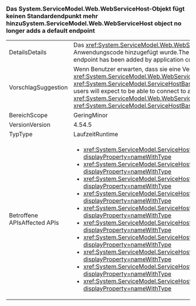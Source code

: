 ### <a name="systemservicemodelwebwebservicehost-object-no-longer-adds-a-default-endpoint"></a><span data-ttu-id="460cf-101">Das System.ServiceModel.Web.WebServiceHost-Objekt fügt keinen Standardendpunkt mehr hinzu</span><span class="sxs-lookup"><span data-stu-id="460cf-101">System.ServiceModel.Web.WebServiceHost object no longer adds a default endpoint</span></span>

|   |   |
|---|---|
|<span data-ttu-id="460cf-102">Details</span><span class="sxs-lookup"><span data-stu-id="460cf-102">Details</span></span>|<span data-ttu-id="460cf-103">Das <xref:System.ServiceModel.Web.WebServiceHost>-Objekt fügt keinen standardmäßigen Endpunkt mehr hinzu, wenn ein expliziter Endpunkt vom Anwendungscode hinzugefügt wurde.</span><span class="sxs-lookup"><span data-stu-id="460cf-103">The <xref:System.ServiceModel.Web.WebServiceHost> object no longer adds a default endpoint if an explicit endpoint has been added by application code.</span></span>|
|<span data-ttu-id="460cf-104">Vorschlag</span><span class="sxs-lookup"><span data-stu-id="460cf-104">Suggestion</span></span>|<span data-ttu-id="460cf-105">Wenn Benutzer erwarten, dass sie eine Verbindung mit einem Standardendpunkt herstellen können und andere explizite Endpunkte zu <xref:System.ServiceModel.Web.WebServiceHost?displayProperty=name> hinzugefügt wurden, sollten (über <xref:System.ServiceModel.ServiceHostBase.AddDefaultEndpoints?displayProperty=name>) auch die Standardendpunkte explizit hinzugefügt werden.</span><span class="sxs-lookup"><span data-stu-id="460cf-105">If users will expect to be able to connect to a default endpoint and other explicit endpoints have been added to the <xref:System.ServiceModel.Web.WebServiceHost?displayProperty=name>, default endpoints should also be added explicitly (using <xref:System.ServiceModel.ServiceHostBase.AddDefaultEndpoints?displayProperty=name>).</span></span>|
|<span data-ttu-id="460cf-106">Bereich</span><span class="sxs-lookup"><span data-stu-id="460cf-106">Scope</span></span>|<span data-ttu-id="460cf-107">Gering</span><span class="sxs-lookup"><span data-stu-id="460cf-107">Minor</span></span>|
|<span data-ttu-id="460cf-108">Version</span><span class="sxs-lookup"><span data-stu-id="460cf-108">Version</span></span>|<span data-ttu-id="460cf-109">4.5</span><span class="sxs-lookup"><span data-stu-id="460cf-109">4.5</span></span>|
|<span data-ttu-id="460cf-110">Typ</span><span class="sxs-lookup"><span data-stu-id="460cf-110">Type</span></span>|<span data-ttu-id="460cf-111">Laufzeit</span><span class="sxs-lookup"><span data-stu-id="460cf-111">Runtime</span></span>|
|<span data-ttu-id="460cf-112">Betroffene APIs</span><span class="sxs-lookup"><span data-stu-id="460cf-112">Affected APIs</span></span>|<ul><li><xref:System.ServiceModel.ServiceHost.AddServiceEndpoint(System.Type,System.ServiceModel.Channels.Binding,System.String)?displayProperty=nameWithType></li><li><xref:System.ServiceModel.ServiceHost.AddServiceEndpoint(System.Type,System.ServiceModel.Channels.Binding,System.Uri)?displayProperty=nameWithType></li><li><xref:System.ServiceModel.ServiceHost.AddServiceEndpoint(System.Type,System.ServiceModel.Channels.Binding,System.String,System.Uri)?displayProperty=nameWithType></li><li><xref:System.ServiceModel.ServiceHost.AddServiceEndpoint(System.Type,System.ServiceModel.Channels.Binding,System.Uri,System.Uri)?displayProperty=nameWithType></li><li><xref:System.ServiceModel.ServiceHost.AddServiceEndpoint(System.Type,System.ServiceModel.Channels.Binding,System.Uri,System.Uri)?displayProperty=nameWithType></li><li><xref:System.ServiceModel.ServiceHostBase.AddServiceEndpoint(System.ServiceModel.Description.ServiceEndpoint)?displayProperty=nameWithType></li><li><xref:System.ServiceModel.ServiceHostBase.AddServiceEndpoint(System.String,System.ServiceModel.Channels.Binding,System.String)?displayProperty=nameWithType></li><li><xref:System.ServiceModel.ServiceHostBase.AddServiceEndpoint(System.String,System.ServiceModel.Channels.Binding,System.Uri)?displayProperty=nameWithType></li><li><xref:System.ServiceModel.ServiceHostBase.AddServiceEndpoint(System.String,System.ServiceModel.Channels.Binding,System.String,System.Uri)?displayProperty=nameWithType></li><li><xref:System.ServiceModel.ServiceHostBase.AddServiceEndpoint(System.String,System.ServiceModel.Channels.Binding,System.Uri,System.Uri)?displayProperty=nameWithType></li></ul>|

